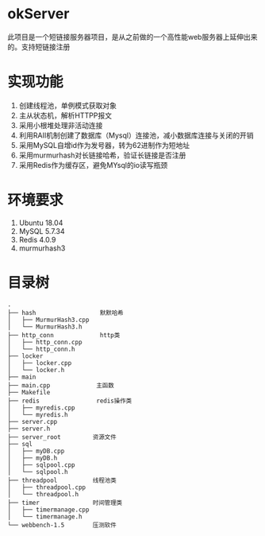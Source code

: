 # okServer
  此项目是一个短链接服务器项目，是从之前做的一个高性能web服务器上延伸出来的。支持短链接注册

# 实现功能
  1. 创建线程池，单例模式获取对象
  2. 主从状态机，解析HTTPP报文
  3. 采用小根堆处理非活动连接
  4. 利用RAII机制创建了数据库（Mysql）连接池，减小数据库连接与关闭的开销
  5. 采用MySQL自增id作为发号器，转为62进制作为短地址
  6. 采用murmurhash对长链接哈希，验证长链接是否注册
  7. 采用Redis作为缓存区，避免MYsql的io读写瓶颈
# 环境要求
  1. Ubuntu 18.04
  2. MySQL 5.7.34
  3. Redis 4.0.9
  4. murmurhash3
# 目录树
```
.
├── hash                  默默哈希
│   ├── MurmurHash3.cpp
│   └── MurmurHash3.h
├── http_conn             http类
│   ├── http_conn.cpp
│   └── http_conn.h
├── locker
│   ├── locker.cpp
│   └── locker.h
├── main                
├── main.cpp             主函数
├── Makefile
├── redis                redis操作类
│   ├── myredis.cpp
│   └── myredis.h
├── server.cpp
├── server.h
├── server_root         资源文件
├── sql
│   ├── myDB.cpp
│   ├── myDB.h
│   ├── sqlpool.cpp
│   └── sqlpool.h
├── threadpool          线程池类
│   ├── threadpool.cpp
│   └── threadpool.h
├── timer               时间管理类
│   ├── timermanage.cpp
│   └── timermanage.h
└── webbench-1.5        压测软件

```
